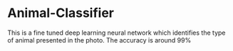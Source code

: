 # Animal-Classifier
 This is a fine tuned deep learning neural network which identifies the type of animal presented in the photo. The accuracy is around 99%
